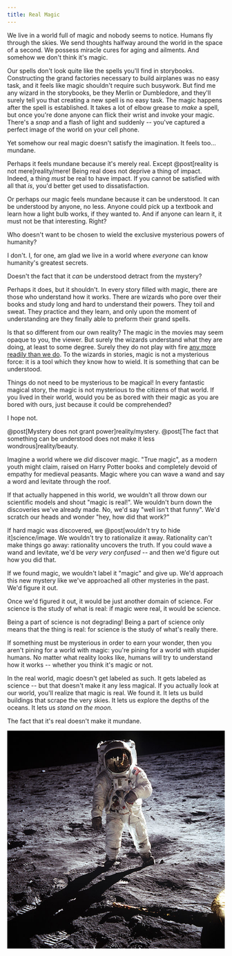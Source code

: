 ```yaml
---
title: Real Magic
---
```

We live in a world full of magic and nobody seems to notice. Humans fly through the skies. We send thoughts halfway around the world in the space of a second. We possess miracle cures for aging and ailments. And somehow we don't think it's magic.

Our spells don't look quite like the spells you'll find in storybooks. Constructing the grand factories necessary to build airplanes was no easy task, and it feels like magic shouldn't require such busywork. But find me any wizard in the storybooks, be they Merlin or Dumbledore, and they'll surely tell you that creating a new spell is no easy task. The magic happens after the spell is established. It takes a lot of elbow grease to *make* a spell, but once you're done anyone can flick their wrist and invoke your magic. There's a *snap* and a flash of light and suddenly -- you've captured a perfect image of the world on your cell phone.

Yet somehow our real magic doesn't satisfy the imagination. It feels too… mundane.

Perhaps it feels mundane because it's merely real. Except @post[reality is not mere]reality/mere! Being real does not deprive a thing of impact. Indeed, a thing *must* be real to have impact. If you cannot be satisfied with all that *is*, you'd better get used to dissatisfaction.

Or perhaps our magic feels mundane because it can be understood. It can be understood by <span class="info" markdown="inline">anyone</span>, no less. Anyone could pick up a textbook and learn how a light bulb works, if they wanted to. And if anyone can learn it, it must not be that interesting. Right?

<aside class="info" markdown="block">
Who doesn't want to be chosen to wield the exclusive mysterious powers of humanity?

I don't. I, for one, am glad we live in a world where *everyone* can know humanity's greatest secrets.
</aside>

Doesn't the fact that it *can* be understood detract from the mystery?

Perhaps it does, but it shouldn't. In every story filled with magic, there are those who understand how it works. There are wizards who pore over their books and study long and hard to understand their powers. They toil and sweat. They practice and they learn, and only upon the moment of understanding are they finally able to preform their grand spells.

Is that so different from our own reality? The magic in the movies may seem opaque to you, the viewer. But surely the wizards understand what they are doing, at least to some degree. Surely they do not play with fire [any more readily than we do](http://en.wikipedia.org/wiki/Manhattan_Project). To the wizards in stories, magic is not a mysterious force: it is a tool which they know how to wield. It is something that can be understood.

Things do not need to be mysterious to be magical! In every fantastic magical story, the magic is not mysterious to the citizens of that world. If you lived in their world, would you be as bored with their magic as you are bored with ours, just because it could be comprehended?

I hope not.

@post[Mystery does not grant power]reality/mystery. @post[The fact that something can be understood does not make it less wondrous]reality/beauty.

Imagine a world where we *did* discover magic. "True magic", as a modern youth might claim, raised on Harry Potter books and completely devoid of empathy for medieval peasants. Magic where you can wave a wand and say a word and levitate through the roof.

If that actually happened in this world, we wouldn't all throw down our scientific models and shout "magic is real!". We wouldn't burn down the discoveries we've already made. No, we'd say "well isn't that funny". We'd scratch our heads and wonder "hey, how did that work?"

If hard magic was discovered, we @post[wouldn't try to hide it]science/image. We wouldn't try to rationalize it away. Rationality can't make things go away: rationality uncovers the truth. If you could wave a wand and levitate, we'd be *very very confused* -- and then we'd figure out how you did that.

If we found magic, we wouldn't label it "magic" and give up. We'd approach this new mystery like we've approached all other mysteries in the past. We'd figure it out.

Once we'd figured it out, it would be just another domain of science. For science is the study of what is real: if magic were real, it would be science.

Being a part of science is not degrading! Being a part of science only means that the thing is real: for science is the study of what's really there.

If something must be mysterious in order to earn your wonder, then you aren't pining for a world with magic: you're pining for a world with stupider humans. No matter what reality looks like, humans will try to understand how it works -- whether you think it's magic or not.

In the real world, magic doesn't get labeled as such. It gets labeled as science -- but that doesn't make it any less magical. If you actually look at our world, you'll realize that magic is real. We found it. It lets us build buildings that scrape the very skies. It lets us explore the depths of the oceans. It lets us *stand on the moon.*

The fact that it's real doesn't make it mundane.

![Moon walker](/images/moon.jpg)
